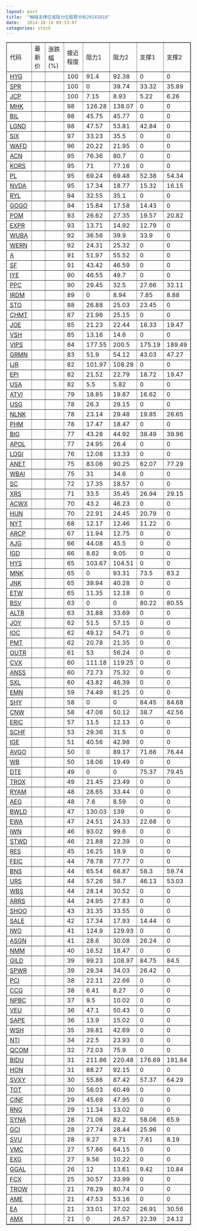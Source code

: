 ```yaml
---
layout: post
title:  "触碰支撑位或阻力位股票分析20141018"
date:   2014-10-18 09:33:07
categories: stock
---
```

<script type="text/javascript">
var stockList = []
stockList.push('gb_hyg');
stockList.push('gb_spr');
stockList.push('gb_jcp');
stockList.push('gb_mhk');
stockList.push('gb_bil');
stockList.push('gb_lgnd');
stockList.push('gb_six');
stockList.push('gb_wafd');
stockList.push('gb_acn');
stockList.push('gb_kors');
stockList.push('gb_pl');
stockList.push('gb_nvda');
stockList.push('gb_ryl');
stockList.push('gb_gogo');
stockList.push('gb_pom');
stockList.push('gb_expr');
stockList.push('gb_wuba');
stockList.push('gb_wern');
stockList.push('gb_a');
stockList.push('gb_sf');
stockList.push('gb_iye');
stockList.push('gb_ppc');
stockList.push('gb_irdm');
stockList.push('gb_sto');
stockList.push('gb_chmt');
stockList.push('gb_joe');
stockList.push('gb_vsh');
stockList.push('gb_vips');
stockList.push('gb_grmn');
stockList.push('gb_ijr');
stockList.push('gb_epi');
stockList.push('gb_usa');
stockList.push('gb_atvi');
stockList.push('gb_usg');
stockList.push('gb_nlnk');
stockList.push('gb_phm');
stockList.push('gb_big');
stockList.push('gb_apol');
stockList.push('gb_logi');
stockList.push('gb_anet');
stockList.push('gb_wbai');
stockList.push('gb_sc');
stockList.push('gb_xrs');
stockList.push('gb_acwx');
stockList.push('gb_hun');
stockList.push('gb_nyt');
stockList.push('gb_arcp');
stockList.push('gb_ajg');
stockList.push('gb_igd');
stockList.push('gb_hys');
stockList.push('gb_mnk');
stockList.push('gb_jnk');
stockList.push('gb_etw');
stockList.push('gb_bsv');
stockList.push('gb_altr');
stockList.push('gb_joy');
stockList.push('gb_ioc');
stockList.push('gb_pmt');
stockList.push('gb_outr');
stockList.push('gb_cvx');
stockList.push('gb_anss');
stockList.push('gb_sxl');
stockList.push('gb_emn');
stockList.push('gb_shy');
stockList.push('gb_cnw');
stockList.push('gb_eric');
stockList.push('gb_schf');
stockList.push('gb_ige');
stockList.push('gb_avgo');
stockList.push('gb_wb');
stockList.push('gb_dte');
stockList.push('gb_trox');
stockList.push('gb_ryam');
stockList.push('gb_aeg');
stockList.push('gb_bwld');
stockList.push('gb_ewa');
stockList.push('gb_iwn');
stockList.push('gb_stwd');
stockList.push('gb_res');
stockList.push('gb_feic');
stockList.push('gb_bns');
stockList.push('gb_urs');
stockList.push('gb_wbs');
stockList.push('gb_arrs');
stockList.push('gb_shoo');
stockList.push('gb_sale');
stockList.push('gb_iwo');
stockList.push('gb_asgn');
stockList.push('gb_nmm');
stockList.push('gb_gild');
stockList.push('gb_spwr');
stockList.push('gb_pci');
stockList.push('gb_ccg');
stockList.push('gb_npbc');
stockList.push('gb_veu');
stockList.push('gb_sape');
stockList.push('gb_wsh');
stockList.push('gb_nti');
stockList.push('gb_qcom');
stockList.push('gb_bidu');
stockList.push('gb_hon');
stockList.push('gb_svxy');
stockList.push('gb_tot');
stockList.push('gb_cinf');
stockList.push('gb_rng');
stockList.push('gb_syna');
stockList.push('gb_gci');
stockList.push('gb_svu');
stockList.push('gb_vmc');
stockList.push('gb_exg');
stockList.push('gb_ggal');
stockList.push('gb_fcx');
stockList.push('gb_trow');
stockList.push('gb_ame');
stockList.push('gb_ea');
stockList.push('gb_amx');
</script>
<table border="1">
 <tr>
 <td>代码</td>
 <td>最新价</td>
 <td>涨跌幅(%)</td>
 <td>接近程度</td>
 <td>阻力1</td>
 <td>阻力2</td>
 <td>支撑1</td>
 <td>支撑2</td>
</tr>
  <tr id="hyg" class="red">
  <td><a href="http://stock.finance.sina.com.cn/usstock/quotes/HYG.html" target="_blank">HYG</a></td><td></td><td></td><td>100</td><td>91.4</td><td>92.38</td><td>0</td><td>0</td></tr>
  <tr id="spr" class="red">
  <td><a href="http://stock.finance.sina.com.cn/usstock/quotes/SPR.html" target="_blank">SPR</a></td><td></td><td></td><td>100</td><td>0</td><td>39.74</td><td>33.32</td><td>35.89</td></tr>
  <tr id="jcp" class="red">
  <td><a href="http://stock.finance.sina.com.cn/usstock/quotes/JCP.html" target="_blank">JCP</a></td><td></td><td></td><td>100</td><td>7.15</td><td>8.93</td><td>5.22</td><td>6.26</td></tr>
  <tr id="mhk" class="red">
  <td><a href="http://stock.finance.sina.com.cn/usstock/quotes/MHK.html" target="_blank">MHK</a></td><td></td><td></td><td>98</td><td>126.28</td><td>138.07</td><td>0</td><td>0</td></tr>
  <tr id="bil" class="red">
  <td><a href="http://stock.finance.sina.com.cn/usstock/quotes/BIL.html" target="_blank">BIL</a></td><td></td><td></td><td>98</td><td>45.75</td><td>45.77</td><td>0</td><td>0</td></tr>
  <tr id="lgnd" class="red">
  <td><a href="http://stock.finance.sina.com.cn/usstock/quotes/LGND.html" target="_blank">LGND</a></td><td></td><td></td><td>98</td><td>47.57</td><td>53.81</td><td>42.84</td><td>0</td></tr>
  <tr id="six" class="red">
  <td><a href="http://stock.finance.sina.com.cn/usstock/quotes/SIX.html" target="_blank">SIX</a></td><td></td><td></td><td>97</td><td>33.23</td><td>35.5</td><td>0</td><td>0</td></tr>
  <tr id="wafd" class="red">
  <td><a href="http://stock.finance.sina.com.cn/usstock/quotes/WAFD.html" target="_blank">WAFD</a></td><td></td><td></td><td>96</td><td>20.22</td><td>21.95</td><td>0</td><td>0</td></tr>
  <tr id="acn" class="red">
  <td><a href="http://stock.finance.sina.com.cn/usstock/quotes/ACN.html" target="_blank">ACN</a></td><td></td><td></td><td>95</td><td>76.36</td><td>80.7</td><td>0</td><td>0</td></tr>
  <tr id="kors" class="red">
  <td><a href="http://stock.finance.sina.com.cn/usstock/quotes/KORS.html" target="_blank">KORS</a></td><td></td><td></td><td>95</td><td>71</td><td>77.16</td><td>0</td><td>0</td></tr>
  <tr id="pl" class="red">
  <td><a href="http://stock.finance.sina.com.cn/usstock/quotes/PL.html" target="_blank">PL</a></td><td></td><td></td><td>95</td><td>69.24</td><td>69.48</td><td>52.38</td><td>54.34</td></tr>
  <tr id="nvda" class="red">
  <td><a href="http://stock.finance.sina.com.cn/usstock/quotes/NVDA.html" target="_blank">NVDA</a></td><td></td><td></td><td>95</td><td>17.34</td><td>18.77</td><td>15.32</td><td>16.15</td></tr>
  <tr id="ryl" class="red">
  <td><a href="http://stock.finance.sina.com.cn/usstock/quotes/RYL.html" target="_blank">RYL</a></td><td></td><td></td><td>94</td><td>32.55</td><td>35.1</td><td>0</td><td>0</td></tr>
  <tr id="gogo" class="red">
  <td><a href="http://stock.finance.sina.com.cn/usstock/quotes/GOGO.html" target="_blank">GOGO</a></td><td></td><td></td><td>94</td><td>15.84</td><td>17.58</td><td>14.43</td><td>0</td></tr>
  <tr id="pom" class="red">
  <td><a href="http://stock.finance.sina.com.cn/usstock/quotes/POM.html" target="_blank">POM</a></td><td></td><td></td><td>93</td><td>26.62</td><td>27.35</td><td>19.57</td><td>20.82</td></tr>
  <tr id="expr" class="red">
  <td><a href="http://stock.finance.sina.com.cn/usstock/quotes/EXPR.html" target="_blank">EXPR</a></td><td></td><td></td><td>93</td><td>13.71</td><td>14.92</td><td>12.79</td><td>0</td></tr>
  <tr id="wuba" class="red">
  <td><a href="http://stock.finance.sina.com.cn/usstock/quotes/WUBA.html" target="_blank">WUBA</a></td><td></td><td></td><td>92</td><td>36.56</td><td>39.9</td><td>33.9</td><td>0</td></tr>
  <tr id="wern" class="red">
  <td><a href="http://stock.finance.sina.com.cn/usstock/quotes/WERN.html" target="_blank">WERN</a></td><td></td><td></td><td>92</td><td>24.31</td><td>25.32</td><td>0</td><td>0</td></tr>
  <tr id="a" class="red">
  <td><a href="http://stock.finance.sina.com.cn/usstock/quotes/A.html" target="_blank">A</a></td><td></td><td></td><td>91</td><td>51.97</td><td>55.52</td><td>0</td><td>0</td></tr>
  <tr id="sf" class="red">
  <td><a href="http://stock.finance.sina.com.cn/usstock/quotes/SF.html" target="_blank">SF</a></td><td></td><td></td><td>91</td><td>43.42</td><td>46.59</td><td>0</td><td>0</td></tr>
  <tr id="iye" class="red">
  <td><a href="http://stock.finance.sina.com.cn/usstock/quotes/IYE.html" target="_blank">IYE</a></td><td></td><td></td><td>90</td><td>46.55</td><td>49.7</td><td>0</td><td>0</td></tr>
  <tr id="ppc" class="green">
  <td><a href="http://stock.finance.sina.com.cn/usstock/quotes/PPC.html" target="_blank">PPC</a></td><td></td><td></td><td>90</td><td>29.45</td><td>32.5</td><td>27.66</td><td>32.11</td></tr>
  <tr id="irdm" class="red">
  <td><a href="http://stock.finance.sina.com.cn/usstock/quotes/IRDM.html" target="_blank">IRDM</a></td><td></td><td></td><td>89</td><td>0</td><td>8.94</td><td>7.85</td><td>8.88</td></tr>
  <tr id="sto" class="green">
  <td><a href="http://stock.finance.sina.com.cn/usstock/quotes/STO.html" target="_blank">STO</a></td><td></td><td></td><td>88</td><td>26.88</td><td>25.03</td><td>23.45</td><td>0</td></tr>
  <tr id="chmt" class="red">
  <td><a href="http://stock.finance.sina.com.cn/usstock/quotes/CHMT.html" target="_blank">CHMT</a></td><td></td><td></td><td>87</td><td>21.96</td><td>25.15</td><td>0</td><td>0</td></tr>
  <tr id="joe" class="green">
  <td><a href="http://stock.finance.sina.com.cn/usstock/quotes/JOE.html" target="_blank">JOE</a></td><td></td><td></td><td>85</td><td>21.23</td><td>22.44</td><td>18.33</td><td>19.47</td></tr>
  <tr id="vsh" class="red">
  <td><a href="http://stock.finance.sina.com.cn/usstock/quotes/VSH.html" target="_blank">VSH</a></td><td></td><td></td><td>85</td><td>13.16</td><td>14.6</td><td>0</td><td>0</td></tr>
  <tr id="vips" class="red">
  <td><a href="http://stock.finance.sina.com.cn/usstock/quotes/VIPS.html" target="_blank">VIPS</a></td><td></td><td></td><td>84</td><td>177.55</td><td>200.5</td><td>175.19</td><td>189.49</td></tr>
  <tr id="grmn" class="red">
  <td><a href="http://stock.finance.sina.com.cn/usstock/quotes/GRMN.html" target="_blank">GRMN</a></td><td></td><td></td><td>83</td><td>51.9</td><td>54.12</td><td>43.03</td><td>47.27</td></tr>
  <tr id="ijr" class="red">
  <td><a href="http://stock.finance.sina.com.cn/usstock/quotes/IJR.html" target="_blank">IJR</a></td><td></td><td></td><td>82</td><td>101.97</td><td>108.29</td><td>0</td><td>0</td></tr>
  <tr id="epi" class="red">
  <td><a href="http://stock.finance.sina.com.cn/usstock/quotes/EPI.html" target="_blank">EPI</a></td><td></td><td></td><td>82</td><td>21.52</td><td>22.79</td><td>18.72</td><td>19.47</td></tr>
  <tr id="usa" class="red">
  <td><a href="http://stock.finance.sina.com.cn/usstock/quotes/USA.html" target="_blank">USA</a></td><td></td><td></td><td>82</td><td>5.5</td><td>5.82</td><td>0</td><td>0</td></tr>
  <tr id="atvi" class="red">
  <td><a href="http://stock.finance.sina.com.cn/usstock/quotes/ATVI.html" target="_blank">ATVI</a></td><td></td><td></td><td>79</td><td>18.85</td><td>19.87</td><td>16.62</td><td>0</td></tr>
  <tr id="usg" class="red">
  <td><a href="http://stock.finance.sina.com.cn/usstock/quotes/USG.html" target="_blank">USG</a></td><td></td><td></td><td>78</td><td>26.3</td><td>29.15</td><td>0</td><td>0</td></tr>
  <tr id="nlnk" class="red">
  <td><a href="http://stock.finance.sina.com.cn/usstock/quotes/NLNK.html" target="_blank">NLNK</a></td><td></td><td></td><td>78</td><td>23.14</td><td>29.48</td><td>19.85</td><td>26.65</td></tr>
  <tr id="phm" class="red">
  <td><a href="http://stock.finance.sina.com.cn/usstock/quotes/PHM.html" target="_blank">PHM</a></td><td></td><td></td><td>78</td><td>17.47</td><td>18.47</td><td>0</td><td>0</td></tr>
  <tr id="big" class="red">
  <td><a href="http://stock.finance.sina.com.cn/usstock/quotes/BIG.html" target="_blank">BIG</a></td><td></td><td></td><td>77</td><td>43.28</td><td>44.92</td><td>38.49</td><td>39.96</td></tr>
  <tr id="apol" class="red">
  <td><a href="http://stock.finance.sina.com.cn/usstock/quotes/APOL.html" target="_blank">APOL</a></td><td></td><td></td><td>77</td><td>24.95</td><td>26.4</td><td>0</td><td>0</td></tr>
  <tr id="logi" class="red">
  <td><a href="http://stock.finance.sina.com.cn/usstock/quotes/LOGI.html" target="_blank">LOGI</a></td><td></td><td></td><td>76</td><td>12.08</td><td>13.33</td><td>0</td><td>0</td></tr>
  <tr id="anet" class="green">
  <td><a href="http://stock.finance.sina.com.cn/usstock/quotes/ANET.html" target="_blank">ANET</a></td><td></td><td></td><td>75</td><td>83.06</td><td>90.25</td><td>62.07</td><td>77.29</td></tr>
  <tr id="wbai" class="red">
  <td><a href="http://stock.finance.sina.com.cn/usstock/quotes/WBAI.html" target="_blank">WBAI</a></td><td></td><td></td><td>75</td><td>31</td><td>34.6</td><td>0</td><td>0</td></tr>
  <tr id="sc" class="red">
  <td><a href="http://stock.finance.sina.com.cn/usstock/quotes/SC.html" target="_blank">SC</a></td><td></td><td></td><td>72</td><td>17.35</td><td>18.57</td><td>0</td><td>0</td></tr>
  <tr id="xrs" class="red">
  <td><a href="http://stock.finance.sina.com.cn/usstock/quotes/XRS.html" target="_blank">XRS</a></td><td></td><td></td><td>71</td><td>33.5</td><td>35.45</td><td>26.94</td><td>29.15</td></tr>
  <tr id="acwx" class="red">
  <td><a href="http://stock.finance.sina.com.cn/usstock/quotes/ACWX.html" target="_blank">ACWX</a></td><td></td><td></td><td>70</td><td>43.2</td><td>46.23</td><td>0</td><td>0</td></tr>
  <tr id="hun" class="red">
  <td><a href="http://stock.finance.sina.com.cn/usstock/quotes/HUN.html" target="_blank">HUN</a></td><td></td><td></td><td>70</td><td>22.91</td><td>24.45</td><td>20.79</td><td>0</td></tr>
  <tr id="nyt" class="red">
  <td><a href="http://stock.finance.sina.com.cn/usstock/quotes/NYT.html" target="_blank">NYT</a></td><td></td><td></td><td>68</td><td>12.17</td><td>12.46</td><td>11.22</td><td>0</td></tr>
  <tr id="arcp" class="red">
  <td><a href="http://stock.finance.sina.com.cn/usstock/quotes/ARCP.html" target="_blank">ARCP</a></td><td></td><td></td><td>67</td><td>11.94</td><td>12.75</td><td>0</td><td>0</td></tr>
  <tr id="ajg" class="red">
  <td><a href="http://stock.finance.sina.com.cn/usstock/quotes/AJG.html" target="_blank">AJG</a></td><td></td><td></td><td>66</td><td>44.08</td><td>45.5</td><td>0</td><td>0</td></tr>
  <tr id="igd" class="red">
  <td><a href="http://stock.finance.sina.com.cn/usstock/quotes/IGD.html" target="_blank">IGD</a></td><td></td><td></td><td>66</td><td>8.62</td><td>9.05</td><td>0</td><td>0</td></tr>
  <tr id="hys" class="red">
  <td><a href="http://stock.finance.sina.com.cn/usstock/quotes/HYS.html" target="_blank">HYS</a></td><td></td><td></td><td>65</td><td>103.67</td><td>104.51</td><td>0</td><td>0</td></tr>
  <tr id="mnk" class="red">
  <td><a href="http://stock.finance.sina.com.cn/usstock/quotes/MNK.html" target="_blank">MNK</a></td><td></td><td></td><td>65</td><td>0</td><td>93.31</td><td>73.5</td><td>83.2</td></tr>
  <tr id="jnk" class="red">
  <td><a href="http://stock.finance.sina.com.cn/usstock/quotes/JNK.html" target="_blank">JNK</a></td><td></td><td></td><td>65</td><td>39.94</td><td>40.28</td><td>0</td><td>0</td></tr>
  <tr id="etw" class="red">
  <td><a href="http://stock.finance.sina.com.cn/usstock/quotes/ETW.html" target="_blank">ETW</a></td><td></td><td></td><td>65</td><td>11.35</td><td>12.18</td><td>0</td><td>0</td></tr>
  <tr id="bsv" class="red">
  <td><a href="http://stock.finance.sina.com.cn/usstock/quotes/BSV.html" target="_blank">BSV</a></td><td></td><td></td><td>63</td><td>0</td><td>0</td><td>80.22</td><td>80.55</td></tr>
  <tr id="altr" class="red">
  <td><a href="http://stock.finance.sina.com.cn/usstock/quotes/ALTR.html" target="_blank">ALTR</a></td><td></td><td></td><td>63</td><td>31.88</td><td>33.69</td><td>0</td><td>0</td></tr>
  <tr id="joy" class="red">
  <td><a href="http://stock.finance.sina.com.cn/usstock/quotes/JOY.html" target="_blank">JOY</a></td><td></td><td></td><td>62</td><td>51.5</td><td>57.15</td><td>0</td><td>0</td></tr>
  <tr id="ioc" class="red">
  <td><a href="http://stock.finance.sina.com.cn/usstock/quotes/IOC.html" target="_blank">IOC</a></td><td></td><td></td><td>62</td><td>49.12</td><td>54.71</td><td>0</td><td>0</td></tr>
  <tr id="pmt" class="red">
  <td><a href="http://stock.finance.sina.com.cn/usstock/quotes/PMT.html" target="_blank">PMT</a></td><td></td><td></td><td>62</td><td>20.78</td><td>21.35</td><td>0</td><td>0</td></tr>
  <tr id="outr" class="red">
  <td><a href="http://stock.finance.sina.com.cn/usstock/quotes/OUTR.html" target="_blank">OUTR</a></td><td></td><td></td><td>61</td><td>53</td><td>56.24</td><td>0</td><td>0</td></tr>
  <tr id="cvx" class="red">
  <td><a href="http://stock.finance.sina.com.cn/usstock/quotes/CVX.html" target="_blank">CVX</a></td><td></td><td></td><td>60</td><td>111.18</td><td>119.25</td><td>0</td><td>0</td></tr>
  <tr id="anss" class="red">
  <td><a href="http://stock.finance.sina.com.cn/usstock/quotes/ANSS.html" target="_blank">ANSS</a></td><td></td><td></td><td>60</td><td>72.73</td><td>75.32</td><td>0</td><td>0</td></tr>
  <tr id="sxl" class="red">
  <td><a href="http://stock.finance.sina.com.cn/usstock/quotes/SXL.html" target="_blank">SXL</a></td><td></td><td></td><td>60</td><td>43.82</td><td>46.39</td><td>0</td><td>0</td></tr>
  <tr id="emn" class="red">
  <td><a href="http://stock.finance.sina.com.cn/usstock/quotes/EMN.html" target="_blank">EMN</a></td><td></td><td></td><td>59</td><td>74.49</td><td>81.25</td><td>0</td><td>0</td></tr>
  <tr id="shy" class="red">
  <td><a href="http://stock.finance.sina.com.cn/usstock/quotes/SHY.html" target="_blank">SHY</a></td><td></td><td></td><td>58</td><td>0</td><td>0</td><td>84.45</td><td>84.68</td></tr>
  <tr id="cnw" class="green">
  <td><a href="http://stock.finance.sina.com.cn/usstock/quotes/CNW.html" target="_blank">CNW</a></td><td></td><td></td><td>58</td><td>47.06</td><td>50.12</td><td>38.7</td><td>42.56</td></tr>
  <tr id="eric" class="red">
  <td><a href="http://stock.finance.sina.com.cn/usstock/quotes/ERIC.html" target="_blank">ERIC</a></td><td></td><td></td><td>57</td><td>11.5</td><td>12.13</td><td>0</td><td>0</td></tr>
  <tr id="schf" class="red">
  <td><a href="http://stock.finance.sina.com.cn/usstock/quotes/SCHF.html" target="_blank">SCHF</a></td><td></td><td></td><td>53</td><td>29.36</td><td>31.5</td><td>0</td><td>0</td></tr>
  <tr id="ige" class="red">
  <td><a href="http://stock.finance.sina.com.cn/usstock/quotes/IGE.html" target="_blank">IGE</a></td><td></td><td></td><td>51</td><td>40.56</td><td>42.98</td><td>0</td><td>0</td></tr>
  <tr id="avgo" class="red">
  <td><a href="http://stock.finance.sina.com.cn/usstock/quotes/AVGO.html" target="_blank">AVGO</a></td><td></td><td></td><td>50</td><td>0</td><td>89.17</td><td>71.66</td><td>76.44</td></tr>
  <tr id="wb" class="red">
  <td><a href="http://stock.finance.sina.com.cn/usstock/quotes/WB.html" target="_blank">WB</a></td><td></td><td></td><td>50</td><td>18.06</td><td>19.49</td><td>0</td><td>0</td></tr>
  <tr id="dte" class="red">
  <td><a href="http://stock.finance.sina.com.cn/usstock/quotes/DTE.html" target="_blank">DTE</a></td><td></td><td></td><td>49</td><td>0</td><td>0</td><td>75.37</td><td>79.45</td></tr>
  <tr id="trox" class="red">
  <td><a href="http://stock.finance.sina.com.cn/usstock/quotes/TROX.html" target="_blank">TROX</a></td><td></td><td></td><td>49</td><td>21.45</td><td>23.49</td><td>0</td><td>0</td></tr>
  <tr id="ryam" class="red">
  <td><a href="http://stock.finance.sina.com.cn/usstock/quotes/RYAM.html" target="_blank">RYAM</a></td><td></td><td></td><td>48</td><td>28.65</td><td>33.44</td><td>0</td><td>0</td></tr>
  <tr id="aeg" class="red">
  <td><a href="http://stock.finance.sina.com.cn/usstock/quotes/AEG.html" target="_blank">AEG</a></td><td></td><td></td><td>48</td><td>7.6</td><td>8.59</td><td>0</td><td>0</td></tr>
  <tr id="bwld" class="red">
  <td><a href="http://stock.finance.sina.com.cn/usstock/quotes/BWLD.html" target="_blank">BWLD</a></td><td></td><td></td><td>47</td><td>130.03</td><td>139</td><td>0</td><td>0</td></tr>
  <tr id="ewa" class="red">
  <td><a href="http://stock.finance.sina.com.cn/usstock/quotes/EWA.html" target="_blank">EWA</a></td><td></td><td></td><td>47</td><td>24.51</td><td>24.33</td><td>22.68</td><td>0</td></tr>
  <tr id="iwn" class="red">
  <td><a href="http://stock.finance.sina.com.cn/usstock/quotes/IWN.html" target="_blank">IWN</a></td><td></td><td></td><td>46</td><td>93.02</td><td>99.6</td><td>0</td><td>0</td></tr>
  <tr id="stwd" class="red">
  <td><a href="http://stock.finance.sina.com.cn/usstock/quotes/STWD.html" target="_blank">STWD</a></td><td></td><td></td><td>46</td><td>21.88</td><td>22.39</td><td>0</td><td>0</td></tr>
  <tr id="res" class="red">
  <td><a href="http://stock.finance.sina.com.cn/usstock/quotes/RES.html" target="_blank">RES</a></td><td></td><td></td><td>45</td><td>16.25</td><td>18.9</td><td>0</td><td>0</td></tr>
  <tr id="feic" class="red">
  <td><a href="http://stock.finance.sina.com.cn/usstock/quotes/FEIC.html" target="_blank">FEIC</a></td><td></td><td></td><td>44</td><td>78.78</td><td>77.77</td><td>0</td><td>0</td></tr>
  <tr id="bns" class="green">
  <td><a href="http://stock.finance.sina.com.cn/usstock/quotes/BNS.html" target="_blank">BNS</a></td><td></td><td></td><td>44</td><td>65.54</td><td>66.87</td><td>58.3</td><td>59.74</td></tr>
  <tr id="urs" class="green">
  <td><a href="http://stock.finance.sina.com.cn/usstock/quotes/URS.html" target="_blank">URS</a></td><td></td><td></td><td>44</td><td>57.26</td><td>58.7</td><td>46.13</td><td>53.03</td></tr>
  <tr id="wbs" class="red">
  <td><a href="http://stock.finance.sina.com.cn/usstock/quotes/WBS.html" target="_blank">WBS</a></td><td></td><td></td><td>44</td><td>28.14</td><td>30.52</td><td>0</td><td>0</td></tr>
  <tr id="arrs" class="red">
  <td><a href="http://stock.finance.sina.com.cn/usstock/quotes/ARRS.html" target="_blank">ARRS</a></td><td></td><td></td><td>44</td><td>24.95</td><td>27.83</td><td>0</td><td>0</td></tr>
  <tr id="shoo" class="red">
  <td><a href="http://stock.finance.sina.com.cn/usstock/quotes/SHOO.html" target="_blank">SHOO</a></td><td></td><td></td><td>43</td><td>31.35</td><td>33.55</td><td>0</td><td>0</td></tr>
  <tr id="sale" class="red">
  <td><a href="http://stock.finance.sina.com.cn/usstock/quotes/SALE.html" target="_blank">SALE</a></td><td></td><td></td><td>42</td><td>17.34</td><td>17.93</td><td>14.44</td><td>0</td></tr>
  <tr id="iwo" class="red">
  <td><a href="http://stock.finance.sina.com.cn/usstock/quotes/IWO.html" target="_blank">IWO</a></td><td></td><td></td><td>41</td><td>124.9</td><td>129.93</td><td>0</td><td>0</td></tr>
  <tr id="asgn" class="red">
  <td><a href="http://stock.finance.sina.com.cn/usstock/quotes/ASGN.html" target="_blank">ASGN</a></td><td></td><td></td><td>41</td><td>28.6</td><td>30.08</td><td>26.24</td><td>0</td></tr>
  <tr id="nmm" class="red">
  <td><a href="http://stock.finance.sina.com.cn/usstock/quotes/NMM.html" target="_blank">NMM</a></td><td></td><td></td><td>40</td><td>16.52</td><td>18.47</td><td>0</td><td>0</td></tr>
  <tr id="gild" class="red">
  <td><a href="http://stock.finance.sina.com.cn/usstock/quotes/GILD.html" target="_blank">GILD</a></td><td></td><td></td><td>39</td><td>99.23</td><td>108.97</td><td>84.75</td><td>84.5</td></tr>
  <tr id="spwr" class="red">
  <td><a href="http://stock.finance.sina.com.cn/usstock/quotes/SPWR.html" target="_blank">SPWR</a></td><td></td><td></td><td>39</td><td>29.34</td><td>34.03</td><td>26.42</td><td>0</td></tr>
  <tr id="pci" class="red">
  <td><a href="http://stock.finance.sina.com.cn/usstock/quotes/PCI.html" target="_blank">PCI</a></td><td></td><td></td><td>38</td><td>22.11</td><td>22.66</td><td>0</td><td>0</td></tr>
  <tr id="ccg" class="red">
  <td><a href="http://stock.finance.sina.com.cn/usstock/quotes/CCG.html" target="_blank">CCG</a></td><td></td><td></td><td>38</td><td>6.41</td><td>8.27</td><td>0</td><td>0</td></tr>
  <tr id="npbc" class="red">
  <td><a href="http://stock.finance.sina.com.cn/usstock/quotes/NPBC.html" target="_blank">NPBC</a></td><td></td><td></td><td>37</td><td>9.5</td><td>10.02</td><td>0</td><td>0</td></tr>
  <tr id="veu" class="red">
  <td><a href="http://stock.finance.sina.com.cn/usstock/quotes/VEU.html" target="_blank">VEU</a></td><td></td><td></td><td>36</td><td>47.1</td><td>50.43</td><td>0</td><td>0</td></tr>
  <tr id="sape" class="red">
  <td><a href="http://stock.finance.sina.com.cn/usstock/quotes/SAPE.html" target="_blank">SAPE</a></td><td></td><td></td><td>36</td><td>13.9</td><td>15.02</td><td>0</td><td>0</td></tr>
  <tr id="wsh" class="red">
  <td><a href="http://stock.finance.sina.com.cn/usstock/quotes/WSH.html" target="_blank">WSH</a></td><td></td><td></td><td>35</td><td>39.81</td><td>42.69</td><td>0</td><td>0</td></tr>
  <tr id="nti" class="red">
  <td><a href="http://stock.finance.sina.com.cn/usstock/quotes/NTI.html" target="_blank">NTI</a></td><td></td><td></td><td>34</td><td>22.5</td><td>23.93</td><td>0</td><td>0</td></tr>
  <tr id="qcom" class="red">
  <td><a href="http://stock.finance.sina.com.cn/usstock/quotes/QCOM.html" target="_blank">QCOM</a></td><td></td><td></td><td>32</td><td>72.03</td><td>75.9</td><td>0</td><td>0</td></tr>
  <tr id="bidu" class="red">
  <td><a href="http://stock.finance.sina.com.cn/usstock/quotes/BIDU.html" target="_blank">BIDU</a></td><td></td><td></td><td>31</td><td>211.86</td><td>220.48</td><td>176.69</td><td>191.84</td></tr>
  <tr id="hon" class="red">
  <td><a href="http://stock.finance.sina.com.cn/usstock/quotes/HON.html" target="_blank">HON</a></td><td></td><td></td><td>31</td><td>88.27</td><td>92.15</td><td>0</td><td>0</td></tr>
  <tr id="svxy" class="green">
  <td><a href="http://stock.finance.sina.com.cn/usstock/quotes/SVXY.html" target="_blank">SVXY</a></td><td></td><td></td><td>30</td><td>55.86</td><td>87.42</td><td>57.37</td><td>64.29</td></tr>
  <tr id="tot" class="red">
  <td><a href="http://stock.finance.sina.com.cn/usstock/quotes/TOT.html" target="_blank">TOT</a></td><td></td><td></td><td>30</td><td>56.03</td><td>60.49</td><td>0</td><td>0</td></tr>
  <tr id="cinf" class="red">
  <td><a href="http://stock.finance.sina.com.cn/usstock/quotes/CINF.html" target="_blank">CINF</a></td><td></td><td></td><td>29</td><td>45.69</td><td>47.95</td><td>0</td><td>0</td></tr>
  <tr id="rng" class="red">
  <td><a href="http://stock.finance.sina.com.cn/usstock/quotes/RNG.html" target="_blank">RNG</a></td><td></td><td></td><td>29</td><td>11.34</td><td>13.02</td><td>0</td><td>0</td></tr>
  <tr id="syna" class="red">
  <td><a href="http://stock.finance.sina.com.cn/usstock/quotes/SYNA.html" target="_blank">SYNA</a></td><td></td><td></td><td>28</td><td>71.06</td><td>82.2</td><td>58.06</td><td>65.9</td></tr>
  <tr id="gci" class="red">
  <td><a href="http://stock.finance.sina.com.cn/usstock/quotes/GCI.html" target="_blank">GCI</a></td><td></td><td></td><td>28</td><td>27.74</td><td>28.44</td><td>25.96</td><td>0</td></tr>
  <tr id="svu" class="green">
  <td><a href="http://stock.finance.sina.com.cn/usstock/quotes/SVU.html" target="_blank">SVU</a></td><td></td><td></td><td>28</td><td>9.27</td><td>9.71</td><td>7.61</td><td>8.19</td></tr>
  <tr id="vmc" class="red">
  <td><a href="http://stock.finance.sina.com.cn/usstock/quotes/VMC.html" target="_blank">VMC</a></td><td></td><td></td><td>27</td><td>57.86</td><td>64.15</td><td>0</td><td>0</td></tr>
  <tr id="exg" class="red">
  <td><a href="http://stock.finance.sina.com.cn/usstock/quotes/EXG.html" target="_blank">EXG</a></td><td></td><td></td><td>27</td><td>9.56</td><td>10.22</td><td>0</td><td>0</td></tr>
  <tr id="ggal" class="red">
  <td><a href="http://stock.finance.sina.com.cn/usstock/quotes/GGAL.html" target="_blank">GGAL</a></td><td></td><td></td><td>26</td><td>12</td><td>13.61</td><td>9.42</td><td>10.84</td></tr>
  <tr id="fcx" class="red">
  <td><a href="http://stock.finance.sina.com.cn/usstock/quotes/FCX.html" target="_blank">FCX</a></td><td></td><td></td><td>25</td><td>30.57</td><td>33.99</td><td>0</td><td>0</td></tr>
  <tr id="trow" class="red">
  <td><a href="http://stock.finance.sina.com.cn/usstock/quotes/TROW.html" target="_blank">TROW</a></td><td></td><td></td><td>21</td><td>76.29</td><td>80.74</td><td>0</td><td>0</td></tr>
  <tr id="ame" class="red">
  <td><a href="http://stock.finance.sina.com.cn/usstock/quotes/AME.html" target="_blank">AME</a></td><td></td><td></td><td>21</td><td>47.53</td><td>53.16</td><td>0</td><td>0</td></tr>
  <tr id="ea" class="red">
  <td><a href="http://stock.finance.sina.com.cn/usstock/quotes/EA.html" target="_blank">EA</a></td><td></td><td></td><td>21</td><td>33.01</td><td>37.02</td><td>26.91</td><td>30.56</td></tr>
  <tr id="amx" class="red">
  <td><a href="http://stock.finance.sina.com.cn/usstock/quotes/AMX.html" target="_blank">AMX</a></td><td></td><td></td><td>21</td><td>0</td><td>26.57</td><td>22.39</td><td>24.12</td></tr>
</table>
